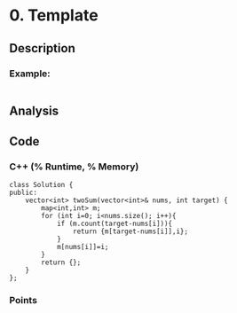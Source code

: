 # 0. Template

## Description



### Example:

```cpp

```

## Analysis



## Code

### C++ \(% Runtime, % Memory\)

```text
class Solution {
public:
    vector<int> twoSum(vector<int>& nums, int target) {
        map<int,int> m;
        for (int i=0; i<nums.size(); i++){
            if (m.count(target-nums[i])){
                return {m[target-nums[i]],i};
            }
            m[nums[i]]=i;
        }
        return {};
    }
};
```

### Points







